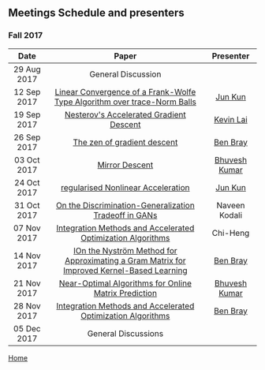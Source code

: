## Meetings Schedule and presenters


### Fall 2017

| Date        | Paper         | Presenter |
| :-------------: |:-------------:| :-------------: |
| 29 Aug 2017     | General Discussion |  |
| 12 Sep 2017 | [Linear Convergence of a Frank-Wolfe Type Algorithm over trace-Norm Balls](https://arxiv.org/pdf/1708.02105.pdf) | [Jun Kun](https://www.cc.gatech.edu/~jwang774/) |
| 19 Sep 2017 | [Nesterov's Accelerated Gradient Descent](https://blogs.princeton.edu/imabandit/2013/04/01/acceleratedgradientdescent/) | [Kevin Lai](https://www.cc.gatech.edu/~klai9/) |
| 26 Sep 2017 |  [The zen of gradient descent](http://blog.mrtz.org/2013/09/07/the-zen-of-gradient-descent.html) | [Ben Bray](http://benrbray.com/) |
| 03 Oct 2017      | [Mirror Descent](https://blogs.princeton.edu/imabandit/2013/04/16/orf523-mirror-descent-part-iii/)| [Bhuvesh Kumar](http://bhuveshkumar.com/) |
| 24 Oct 2017   | [regularised Nonlinear Acceleration](https://arxiv.org/pdf/1606.04133.pdf)|[Jun Kun](https://www.cc.gatech.edu/~jwang774/) |
| 31 Oct 2017      | [On the Discrimination-Generalization Tradeoff in GANs](https://openreview.net/pdf?id=Hk9Xc_lR-)     |   Naveen Kodali |
| 07 Nov 2017 |  [Integration Methods and Accelerated Optimization Algorithms](http://www.jmlr.org/papers/v6/drineas05a.html) | Chi-Heng |
| 14 Nov 2017 |  [IOn the Nyström Method for Approximating a Gram Matrix for Improved Kernel-Based Learning](https://arxiv.org/pdf/1702.06751.pdf) | [Ben Bray](http://benrbray.com/) |
| 21 Nov 2017      | [Near-Optimal Algorithms for Online Matrix Prediction](http://proceedings.mlr.press/v23/hazan12b/hazan12b.pdf)| [Bhuvesh Kumar](http://bhuveshkumar.com/) |
| 28 Nov 2017 |  [Integration Methods and Accelerated Optimization Algorithms](https://arxiv.org/pdf/1702.06751.pdf) | [Ben Bray](http://benrbray.com/) |
| 05 Dec 2017 |  General Discussions |  |


[Home](README)

